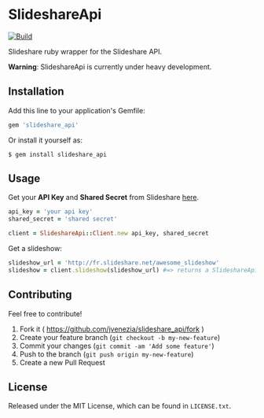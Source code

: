 # SlideshareApi
[![Build](https://travis-ci.org/jvenezia/slideshare_api.svg?branch=master)](https://travis-ci.org/jvenezia/slideshare_api)

Slideshare ruby wrapper for the Slideshare API.

**Warning**: SlideshareApi is currently under heavy development.

## Installation

Add this line to your application's Gemfile:

```ruby
gem 'slideshare_api'
```

Or install it yourself as:

    $ gem install slideshare_api

## Usage

Get your **API Key** and **Shared Secret** from Slideshare [here](http://fr.slideshare.net/developers/applyforapi).

```ruby
api_key = 'your api key'
shared_secret = 'shared secret'

client = SlideshareApi::Client.new api_key, shared_secret
```

Get a slideshow:
```ruby
slideshow_url = 'http://fr.slideshare.net/awesome_slideshow'
slideshow = client.slideshow(slideshow_url) #=> returns a SlideshareApi::Model::Slideshow
```

## Contributing
Feel free to contribute!

1. Fork it ( https://github.com/jvenezia/slideshare_api/fork )
2. Create your feature branch (`git checkout -b my-new-feature`)
3. Commit your changes (`git commit -am 'Add some feature'`)
4. Push to the branch (`git push origin my-new-feature`)
5. Create a new Pull Request

## License
Released under the MIT License, which can be found in `LICENSE.txt`.